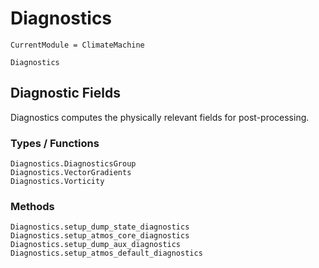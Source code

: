 # Diagnostics

```@meta
CurrentModule = ClimateMachine
```

```@docs
Diagnostics
```

## Diagnostic Fields

Diagnostics computes the physically relevant fields for post-processing.

### Types / Functions

```@docs
Diagnostics.DiagnosticsGroup
Diagnostics.VectorGradients
Diagnostics.Vorticity
```

### Methods

```@docs
Diagnostics.setup_dump_state_diagnostics
Diagnostics.setup_atmos_core_diagnostics
Diagnostics.setup_dump_aux_diagnostics
Diagnostics.setup_atmos_default_diagnostics
```
